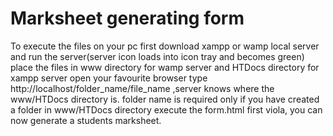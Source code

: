 # Marksheet generating form
To execute the files on your pc
first download xampp or wamp local server and run the server(server icon loads into icon tray and becomes green)
place the files in www directory for wamp server and HTDocs directory for xampp server
open your favourite browser
type http://localhost/folder_name/file_name ,server knows where the www/HTDocs directory is.
folder name is required only if you have created a folder in www/HTDocs directory
execute the form.html first
viola, you can now generate a students marksheet. 
